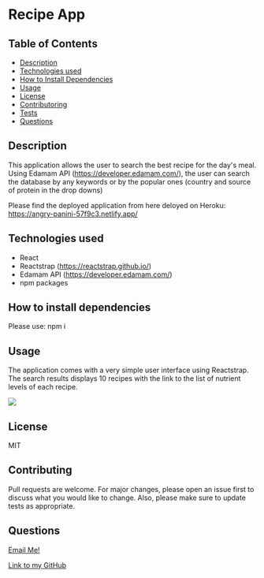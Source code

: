 # Recipe App


## Table of Contents

- [Description](#description)
- [Technologies used](#technologies-used)
- [How to Install Dependencies](#how-to-install-dependencies)
- [Usage](#usage)
- [License](#license)
- [Contributoring](#contributing)
- [Tests](#tests)
- [Questions](#questions)

## Description

This application allows the user to search the best recipe for the day's meal. Using Edamam API (https://developer.edamam.com/), the user can search the database by any keywords or by the popular ones (country and source of protein in the drop downs)

Please find the deployed application from here deloyed on Heroku:
https://angry-panini-57f9c3.netlify.app/

## Technologies used

- React
- Reactstrap (https://reactstrap.github.io/)
- Edamam API  (https://developer.edamam.com/)
- npm packages

## How to install dependencies

Please use: npm i

## Usage

The application comes with a very simple user interface using Reactstrap. The search results displays 10 recipes with the link to the list of nutrient levels of each recipe. 

![](./recipe-app.gif)

## License

MIT

## Contributing

Pull requests are welcome. For major changes, please open an issue first to discuss what you would like to change. Also, please make sure to update tests as appropriate.

## Questions

[Email Me!](mailto:nishii.dev.syd@gmail.com)

[Link to my GitHub](https://github.com/noriyuki-ishii-820)
